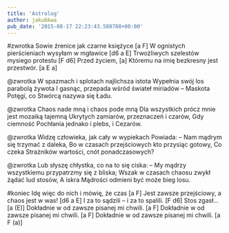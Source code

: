 ```yaml
---
title: 'Astrolog'
author: jakubkwa
pub_date: '2015-08-17 22:23:43.580788+00:00'
---
```


#zwrotka
Sowie źrenice jak czarne księżyce [a F]
W ognistych pierścieniach wysyłam w mgławice [d6 a E]
Trwożliwych szelestów mysiego protestu [F d6]
Przed życiem, [a]
Któremu na imię bezkresny jest przestwór. [a E a]

@zwrotka
W spazmach i splotach najlichsza istota
Wypełnia swój los parabolą żywota
I gasnąc, przepada wśród świateł miriadów –
Maskota
Potęgi, co Stwórcą nazywa się Ładu.

@zwrotka
Chaos nade mną i chaos pode mną
Dla wszystkich prócz mnie jest mozaiką tajemną
Ukrytych zamiarów, przeznaczeń i czarów,
Gdy ciemność
Pochłania jednako i plebs, i Cezarów.

@zwrotka
Widzę człowieka, jak cały w wypiekach
Powiada: – Nam mądrym się trzymać z daleka,
Bo w czasach przejściowych kto przysiąc gotowy,
Co czeka
Strażników wartości, cnót ponadczasowych?

@zwrotka
Lub słyszę chłystka, co na to się ciska:
– My mądrzy wszystkiemu przypatrzmy się z bliska;
Wszak w czasach chaosu zwykł żądać lud stosów,
A iskra
Mądrości odmieni być może bieg losu.

#koniec
Idę więc do nich i mówię, że czas [a F]
Jest zawsze przejściowy, a chaos jest w was! [d6 a E]
I za to sądzili – i za to spalili. [F d6]
Stos zgasł… [a (E)]
Dokładnie w od zawsze pisanej mi chwili. [a F]
Dokładnie w od zawsze pisanej mi chwili. [a F]
Dokładnie w od zawsze pisanej mi chwili. [a F (a)]